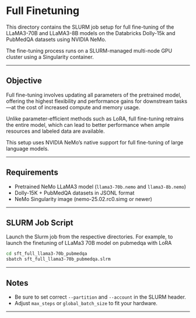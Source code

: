 # Full Finetuning  

This directory contains the SLURM job setup for full fine-tuning of the LLaMA3-70B and LLaMA3-8B models on the Databricks Dolly-15k and PubMedQA datasets using NVIDIA NeMo.

The fine-tuning process runs on a SLURM-managed multi-node GPU cluster using a Singularity container.

---

## Objective

Full fine-tuning involves updating all parameters of the pretrained model, offering the highest flexibility and performance gains for downstream tasks—at the cost of increased compute and memory usage.

Unlike parameter-efficient methods such as LoRA, full fine-tuning retrains the entire model, which can lead to better performance when ample resources and labeled data are available.

This setup uses NVIDIA NeMo’s native support for full fine-tuning of large language models.

---

##  Requirements

  - Pretrained NeMo LLaMA3 model (`llama3-70b.nemo` and `llama3-8b.nemo`)
  - Dolly-15K + PubMedQA datasets in JSONL format
  - NeMo Singularity image (nemo-25.02.rc0.simg or newer)

---

## SLURM Job Script 


Launch the Slurm job from the respective directories. For example, to launch the finetuning of LLaMa3 70B model on pubmedqa with LoRA 

```bash
cd sft_full_llama3-70b_pubmedqa
sbatch sft_full_llama3-70b_pubmedqa.slrm
```

---

##  Notes
- Be sure to set correct `--partition` and `--account` in the SLURM header.
- Adjust `max_steps` or `global_batch_size` to fit your hardware.

---

